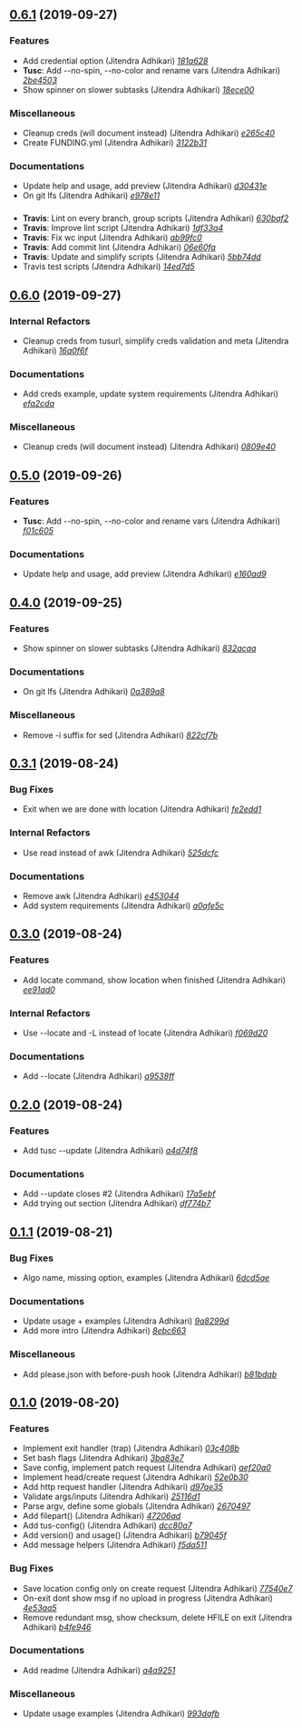 ## [0.6.1](https://github.com/adhocore/tusc.sh/releases/tag/0.6.1) (2019-09-27)

### Features
- Add credential option (Jitendra Adhikari) [_181a628_](https://github.com/adhocore/tusc.sh/commit/181a628)
- **Tusc**: Add --no-spin, --no-color and rename vars (Jitendra Adhikari) [_2be4503_](https://github.com/adhocore/tusc.sh/commit/2be4503)
- Show spinner on slower subtasks (Jitendra Adhikari) [_18ece00_](https://github.com/adhocore/tusc.sh/commit/18ece00)

### Miscellaneous
- Cleanup creds (will document instead) (Jitendra Adhikari) [_e265c40_](https://github.com/adhocore/tusc.sh/commit/e265c40)
- Create FUNDING.yml (Jitendra Adhikari) [_3122b31_](https://github.com/adhocore/tusc.sh/commit/3122b31)

### Documentations
- Update help and usage, add preview (Jitendra Adhikari) [_d30431e_](https://github.com/adhocore/tusc.sh/commit/d30431e)
- On git lfs (Jitendra Adhikari) [_e978e11_](https://github.com/adhocore/tusc.sh/commit/e978e11)

### 
- **Travis**: Lint on every branch, group scripts (Jitendra Adhikari) [_630baf2_](https://github.com/adhocore/tusc.sh/commit/630baf2)
- **Travis**: Improve lint script (Jitendra Adhikari) [_1df33a4_](https://github.com/adhocore/tusc.sh/commit/1df33a4)
- **Travis**: Fix wc input (Jitendra Adhikari) [_ab99fc0_](https://github.com/adhocore/tusc.sh/commit/ab99fc0)
- **Travis**: Add commit lint (Jitendra Adhikari) [_06e60fa_](https://github.com/adhocore/tusc.sh/commit/06e60fa)
- **Travis**: Update and simplify scripts (Jitendra Adhikari) [_5bb74dd_](https://github.com/adhocore/tusc.sh/commit/5bb74dd)
- Travis test scripts (Jitendra Adhikari) [_14ed7d5_](https://github.com/adhocore/tusc.sh/commit/14ed7d5)


## [0.6.0](https://github.com/adhocore/tusc.sh/releases/tag/0.6.0) (2019-09-27)

### Internal Refactors
- Cleanup creds from tusurl, simplify creds validation and meta (Jitendra Adhikari) [_16a0f6f_](https://github.com/adhocore/tusc.sh/commit/16a0f6f)

### Documentations
- Add creds example, update system requirements (Jitendra Adhikari) [_efa2cda_](https://github.com/adhocore/tusc.sh/commit/efa2cda)

### Miscellaneous
- Cleanup creds (will document instead) (Jitendra Adhikari) [_0809e40_](https://github.com/adhocore/tusc.sh/commit/0809e40)


## [0.5.0](https://github.com/adhocore/tusc.sh/releases/tag/0.5.0) (2019-09-26)

### Features
- **Tusc**: Add --no-spin, --no-color and rename vars (Jitendra Adhikari) [_f01c605_](https://github.com/adhocore/tusc.sh/commit/f01c605)

### Documentations
- Update help and usage, add preview (Jitendra Adhikari) [_e160ad9_](https://github.com/adhocore/tusc.sh/commit/e160ad9)


## [0.4.0](https://github.com/adhocore/tusc.sh/releases/tag/0.4.0) (2019-09-25)

### Features
- Show spinner on slower subtasks (Jitendra Adhikari) [_832acaa_](https://github.com/adhocore/tusc.sh/commit/832acaa)

### Documentations
- On git lfs (Jitendra Adhikari) [_0a389a8_](https://github.com/adhocore/tusc.sh/commit/0a389a8)

### Miscellaneous
- Remove -i suffix for sed (Jitendra Adhikari) [_822cf7b_](https://github.com/adhocore/tusc.sh/commit/822cf7b)


## [0.3.1](https://github.com/adhocore/tusc.sh/releases/tag/0.3.1) (2019-08-24)

### Bug Fixes
- Exit when we are done with location (Jitendra Adhikari) [_fe2edd1_](https://github.com/adhocore/tusc.sh/commit/fe2edd1)

### Internal Refactors
- Use read instead of awk (Jitendra Adhikari) [_525dcfc_](https://github.com/adhocore/tusc.sh/commit/525dcfc)

### Documentations
- Remove awk (Jitendra Adhikari) [_e453044_](https://github.com/adhocore/tusc.sh/commit/e453044)
- Add system requirements (Jitendra Adhikari) [_a0afe5c_](https://github.com/adhocore/tusc.sh/commit/a0afe5c)


## [0.3.0](https://github.com/adhocore/tusc.sh/releases/tag/0.3.0) (2019-08-24)

### Features
- Add locate command, show location when finished (Jitendra Adhikari) [_ee91ad0_](https://github.com/adhocore/tusc.sh/commit/ee91ad0)

### Internal Refactors
- Use --locate and -L instead of locate (Jitendra Adhikari) [_f069d20_](https://github.com/adhocore/tusc.sh/commit/f069d20)

### Documentations
- Add --locate (Jitendra Adhikari) [_a9538ff_](https://github.com/adhocore/tusc.sh/commit/a9538ff)


## [0.2.0](https://github.com/adhocore/tusc.sh/releases/tag/0.2.0) (2019-08-24)

### Features
- Add tusc --update (Jitendra Adhikari) [_a4d74f8_](https://github.com/adhocore/tusc.sh/commit/a4d74f8)

### Documentations
- Add --update closes #2 (Jitendra Adhikari) [_17a5ebf_](https://github.com/adhocore/tusc.sh/commit/17a5ebf)
- Add trying out section (Jitendra Adhikari) [_df774b7_](https://github.com/adhocore/tusc.sh/commit/df774b7)


## [0.1.1](https://github.com/adhocore/tusc.sh/releases/tag/0.1.1) (2019-08-21)

### Bug Fixes
- Algo name, missing option, examples (Jitendra Adhikari) [_6dcd5ae_](https://github.com/adhocore/tusc.sh/commit/6dcd5ae)

### Documentations
- Update usage + examples (Jitendra Adhikari) [_9a8299d_](https://github.com/adhocore/tusc.sh/commit/9a8299d)
- Add more intro (Jitendra Adhikari) [_8ebc663_](https://github.com/adhocore/tusc.sh/commit/8ebc663)

### Miscellaneous
- Add please.json with before-push hook (Jitendra Adhikari) [_b81bdab_](https://github.com/adhocore/tusc.sh/commit/b81bdab)


## [0.1.0](https://github.com/adhocore/tusc.sh/releases/tag/0.1.0) (2019-08-20)

### Features
- Implement exit handler (trap) (Jitendra Adhikari) [_03c408b_](https://github.com/adhocore/tusc.sh/commit/03c408b)
- Set bash flags (Jitendra Adhikari) [_3ba83e7_](https://github.com/adhocore/tusc.sh/commit/3ba83e7)
- Save config, implement patch request (Jitendra Adhikari) [_aef20a0_](https://github.com/adhocore/tusc.sh/commit/aef20a0)
- Implement head/create request (Jitendra Adhikari) [_52e0b30_](https://github.com/adhocore/tusc.sh/commit/52e0b30)
- Add http request handler (Jitendra Adhikari) [_d97ae35_](https://github.com/adhocore/tusc.sh/commit/d97ae35)
- Validate args/inputs (Jitendra Adhikari) [_25116d1_](https://github.com/adhocore/tusc.sh/commit/25116d1)
- Parse argv, define some globals (Jitendra Adhikari) [_2670497_](https://github.com/adhocore/tusc.sh/commit/2670497)
- Add filepart() (Jitendra Adhikari) [_47206ad_](https://github.com/adhocore/tusc.sh/commit/47206ad)
- Add tus-config() (Jitendra Adhikari) [_dcc80a7_](https://github.com/adhocore/tusc.sh/commit/dcc80a7)
- Add version() and usage() (Jitendra Adhikari) [_b79045f_](https://github.com/adhocore/tusc.sh/commit/b79045f)
- Add message helpers (Jitendra Adhikari) [_f5da511_](https://github.com/adhocore/tusc.sh/commit/f5da511)

### Bug Fixes
- Save location config only on create request (Jitendra Adhikari) [_77540e7_](https://github.com/adhocore/tusc.sh/commit/77540e7)
- On-exit dont show msg if no upload in progress (Jitendra Adhikari) [_4e53aa5_](https://github.com/adhocore/tusc.sh/commit/4e53aa5)
- Remove redundant msg, show checksum, delete HFILE on exit (Jitendra Adhikari) [_b4fe946_](https://github.com/adhocore/tusc.sh/commit/b4fe946)

### Documentations
- Add readme (Jitendra Adhikari) [_a4a9251_](https://github.com/adhocore/tusc.sh/commit/a4a9251)

### Miscellaneous
- Update usage examples (Jitendra Adhikari) [_993dafb_](https://github.com/adhocore/tusc.sh/commit/993dafb)
